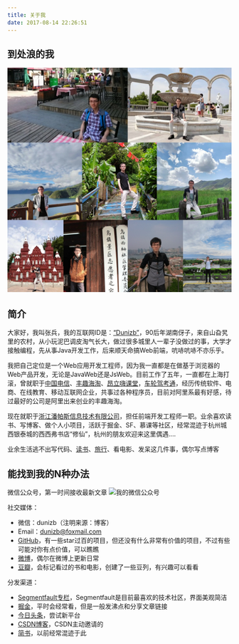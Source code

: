 ```yaml
---
title: 关于我
date: 2017-08-14 22:26:51
---
```


## 到处浪的我
![有时间可以约~~](https://raw.githubusercontent.com/dunizb/cloudimg/master/blog/myphots.jpg)

## 简介
大家好，我叫张兵，我的互联网ID是：[“Dunizb”](https://www.baidu.com/s?wd=Dunizb)，90后年湖南伢子，来自山旮旯里的农村，从小玩泥巴调皮淘气长大，做过很多城里人一辈子没做过的事，大学才接触编程，先从事Java开发工作，后来顺天命搞Web前端，吭哧吭哧不亦乐乎。

我把自己定位是一个Web应用开发工程师，因为我一直都是在做基于浏览器的Web产品开发，无论是JavaWeb还是JsWeb。目前工作了五年，一直都在上海打滚，曾就职于[中国电信](http://www.ideal.sh.cn/)、[丰趣海淘](http://www.fengqu.com/)、[昂立嗨课堂](http://www.onlyhi.cn/)，[车轮驾考通](https://www.chelun.com/kjzapp.html)，经历传统软件、电商、在线教育、移动互联网企业，共事过各种程序员，目前对阿里系最有好感，待过最好的公司是阿里出来创业的丰趣海淘。

现在就职于[浙江潘帕斯信息技术有限公司](https://www.ipampas.com/)，担任前端开发工程师一职。业余喜欢读书、写博客、做个人小项目，活跃于掘金、SF、慕课等社区，经常混迹于杭州城西银泰城的西西弗书店“修仙”，杭州的朋友欢迎来这里偶遇....

业余生活逃不出写代码、[读书](http://book.douban.com/people/dunish/)、[旅行](http://dunizb.github.io/footprint/)、看电影、发呆这几件事，偶尔写点博客

## 能找到我的N种办法

微信公众号，第一时间接收最新文章
![我的微信公众号](https://i.loli.net/2019/11/06/SdgA4QFiTzMeHyI.jpg)

社交媒体：
- 微信：dunizb（注明来源：博客）
- Email：[dunizb@foxmail.com](mailto:dunizb@foxmail.com)
- [GitHub](https://github.com/dunizb)，有一些star过百的项目，但还没有什么非常有价值的项目，不过有些可能对你有点价值，可以瞧瞧
- [微博](http://www.weibo.com/duni/)，偶尔在微博上更新日常
- [豆瓣](https://www.douban.com/people/dunish/)，会标记看过的书和电影，创建了一些豆列，有兴趣可以看看

分发渠道：
- [Segmentfault专栏](https://segmentfault.com/blog/webhc)，Segmentfault是目前最喜欢的技术社区，界面美观简洁
- [掘金](https://juejin.im/user/5794cec91532bc0060caf52b)，平时会经常看，但是一般发沸点和分享文章链接
- [今日头条](https://www.toutiao.com/c/user/1268500160/#mid=1653459147621379)，尝试新平台
- [CSDN博客](https://blog.csdn.net/duninet)，CSDN主动邀请的
- [简书](https://www.jianshu.com/u/737d8047278d)，以前经常混迹于此